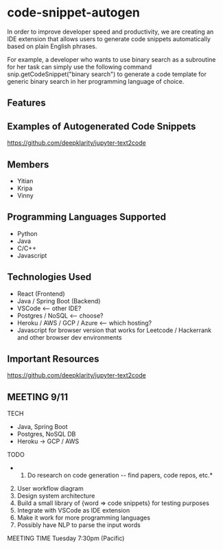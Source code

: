 # code-snippet-autogen

In order to improve developer speed and productivity, we are creating an IDE extension that allows users to generate code snippets automatically based on plain English phrases.

For example, a developer who wants to use binary search as a subroutine for her task can simply use the following command snip.getCodeSnippet("binary search") to generate a code template for generic binary search in her programming language of choice.

## Features

## Examples of Autogenerated Code Snippets
https://github.com/deepklarity/jupyter-text2code

## Members
* Yitian
* Kripa
* Vinny

## Programming Languages Supported
* Python
* Java
* C/C++
* Javascript

## Technologies Used
* React (Frontend)
* Java / Spring Boot (Backend)
* VSCode <-- other IDE?
* Postgres / NoSQL <-- choose?
* Heroku / AWS / GCP / Azure <-- which hosting?
* Javascript for browser version that works for Leetcode / Hackerrank and other browser dev environments

## Important Resources
https://github.com/deepklarity/jupyter-text2code

## MEETING 9/11

TECH
* Java, Spring Boot
* Postgres, NoSQL DB
* Heroku -> GCP / AWS

TODO
* 1. Do research on code generation -- find papers, code repos, etc.*
2. User workflow diagram
3. Design system architecture
4. Build a small library of {word => code snippets} for testing purposes
5. Integrate with VSCode as IDE extension 
6. Make it work for more programming languages
7. Possibly have NLP to parse the input words

MEETING TIME
Tuesday 7:30pm (Pacific)


